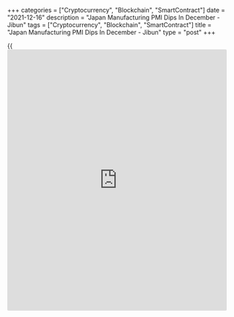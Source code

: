 +++
categories = ["Cryptocurrency", "Blockchain", "SmartContract"]
date = "2021-12-16"
description = "Japan Manufacturing PMI Dips In December - Jibun"
tags = ["Cryptocurrency", "Blockchain", "SmartContract"]
title = "Japan Manufacturing PMI Dips In December - Jibun"
type = "post"
+++

{{<iframe id="large-banner" src="https://www.bounty.group/#slide=6.0" width="100%" height="600" scrolling="no" style="border: 0px solid rgb(216, 221, 230); border-radius: 3px;">}}

The manufacturing sector in Japan continued to expand in December,
albeit at a slower pace, the latest survey from Jibun Bank showed on
Thursday with a manufacturing PMI score of 54.2.

That's down from 54.5 in November, although it remains well above the
boom-or-bust line of 50 that separates expansion from contraction.

The survey also showed that the services index eased to 51.1 in December
from 52.1 in November, while the composite dipped to 51.8 from 52.5 a
month earlier.

Commenting on the latest survey results, Annabel Fiddes, Economics
Associate Director at IHS Markit, said: "The latest Flash PMI data
showed that the Japanese private sector recovery was sustained in
December, rounding off the best quarterly performance since Q4 2018.
However, both manufacturers and services companies signaled softer rates
of output and new order growth compared to November, to suggest a
softening of momentum.

For comments and feedback [contact](https://www.playgroundfx.com/contact/): editorial@rtt[news](https://www.letsplayfx.com/blog/forex-news-website/).com

[Economic News][1]

 **What parts of the world are seeing the best (and worst) economic
performances lately? Click[here][2] to check out our [Econ Scorecard][2]
and find out! See up-to-the-moment [ranking](https://www.playgroundfx.com/blog/crypto-exchange-ranking/)s for the best and worst
performers in [GDP][3], [unemployment rate][4], [inflation][5] and much
more.**

   1. www.rtt[news](https://www.letsplayfx.com/blog/forex-news-website/).com/Content/EconomicNews.aspx
   2. www.rtt[news](https://www.letsplayfx.com/blog/forex-news-website/).com/economic-scorecard/world-rank/unemployment-rate/highest-performance.aspx
   3. www.rtt[news](https://www.letsplayfx.com/blog/forex-news-website/).com/economic-scorecard/world-rank/GDP/highest-performance.aspx
   4. www.rtt[news](https://www.letsplayfx.com/blog/forex-news-website/).com/economic-scorecard/world-rank/unemployment-rate/lowest-performance.aspx
   5. www.rtt[news](https://www.letsplayfx.com/blog/forex-news-website/).com/economic-scorecard/world-rank/CPI/highest-performance.aspx